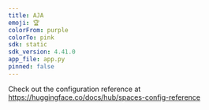 ```yaml
---
title: AJA
emoji: 🏆
colorFrom: purple
colorTo: pink
sdk: static
sdk_version: 4.41.0
app_file: app.py
pinned: false
---
```


Check out the configuration reference at https://huggingface.co/docs/hub/spaces-config-reference

